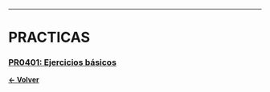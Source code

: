 
---
# PRACTICAS
### [PR0401: Ejercicios básicos](./pr0401/Documentacion.md)

**[← Volver](../index.md)**